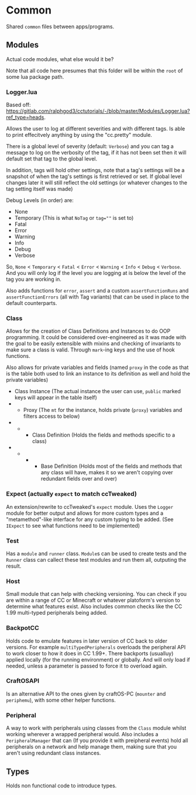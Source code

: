 # Common

Shared `common` files between apps/programs.

## Modules

Actual code modules, what else would it be?

Note that all code here presumes that this folder will be within the `root` of some lua package path.

### Logger.lua

Based off: https://gitlab.com/ralphgod3/cctutorials/-/blob/master/Modules/Logger.lua?ref_type=heads.

Allows the user to log at different severities and with different tags. Is able to print effecitvely anything by using the "cc.pretty" module.

There is a global level of severity (default: `Verbose`) and you can tag a message to log on the verbosity of the tag, if it has not been set then it will default set that tag to the global level.

In addition, tags will hold other settings, note that a tag's settings will be a snapshot of when the tag's settings is first retrieved or set. If global level changes later it will still reflect the old settings (or whatever changes to the tag setting itself was made)

Debug Levels (in order) are:
- None
- Temporary (This is what `NoTag` or `tag=""` is set to)
- Fatal
- Error
- Warning
- Info
- Debug
- Verbose

So, `None` < `Temporary` < `Fatal` < `Error` < `Warning` < `Info` < `Debug` < `Verbose`. And you will only log if the level you are logging at is below the level of the tag you are working in.

Also adds functions for `error`, `assert` and a custom `assertFunctionRuns` and `assertFunctionErrors` (all with Tag variants) that can be used in place to the default counterparts.

### Class

Allows for the creation of Class Definitions and Instances to do OOP programming. It could be considered over-engineered as it was made with the goal to be easily extensible with mixins and checking of invariants to make sure a class is valid. Through `mark`-ing keys and the use of hook functions.

Also allows for private variables and fields (named `proxy` in the code as that is the table both used to link an instance to its definition as well and hold the private variables)

- Class Instance (The actual instance the user can use, `public` marked keys will appear in the table itself)
- - Proxy (The `mt` for the instance, holds private (`proxy`) variables and filters access to below)
- - - Class Definition (Holds the fields and methods specific to a class)
- - - - Base Definition (Holds most of the fields and methods that any class will have, makes it so we aren't copying over redundant fields over and over)

### Expect (actually `expect` to match ccTweaked)

An extension/rewrite to ccTweaked's `expect` module. Uses the `Logger` module for better output and allows for more custom types and a "metamethod"-like interface for any custom typing to be added. (See `IExpect` to see what functions need to be implemented)

### Test

Has a `module` and `runner` class. `Module`s can be used to create tests and the `Runner` class can callect these test modules and run them all, outputing the result.

### Host

Small module that can help with checking versioning. You can check if you are within a range of CC or Minecraft or whatever platoform's version to determine what features exist. Also includes common checks like the CC 1.99 multi-typed peripherals being added.

### BackpotCC

Holds code to emulate features in later version of CC back to older versions. For example `multiTypedPeripherals` overloads the peripheral API to work closer to how it does in CC 1.99+. There backports (usualluy) applied locally (for the running environment) or globally. And will only load if needed, unless a parameter is passed to force it to overload again.

### CraftOSAPI

Is an alternative API to the ones given by craftOS-PC (`mounter` and `periphemu`), with some other helper functions.

### Peripheral

A way to work with peripherals using classes from the `Class` module whilst working wherever a wrapped peripheral would. Also includes a `PeripheralManager` that can (If you provide it with preipheral events) hold all peripherals on a network and help manage them, making sure that you aren't using redundant class instances.

## Types

Holds non functional code to introduce types.